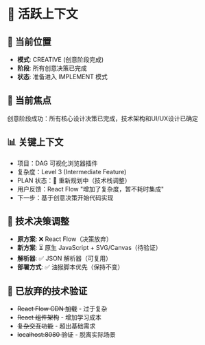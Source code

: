# 🔄 活跃上下文

## 📍 当前位置
- **模式**: CREATIVE (创意阶段完成)
- **阶段**: 所有创意决策已完成
- **状态**: 准备进入 IMPLEMENT 模式

## 🎯 当前焦点
创意阶段成功：所有核心设计决策已完成，技术架构和UI/UX设计已确定

## 📊 关键上下文
- 项目：DAG 可视化浏览器插件
- 复杂度：Level 3 (Intermediate Feature)
- PLAN 状态：🔄 重新规划中（技术栈调整）
- 用户反馈：React Flow "增加了复杂度，暂不耗时集成"
- 下一步：基于创意决策开始代码实现

## 🔧 技术决策调整
- **原方案**: ❌ React Flow（决策放弃）
- **新方案**: ⏳ 原生 JavaScript + SVG/Canvas（待验证）
- **解析器**: ✅ JSON 解析器（可复用）
- **部署方式**: ✅ 油猴脚本优先（保持不变）

## 🚫 已放弃的技术验证
- ~~React Flow CDN 加载~~ - 过于复杂
- ~~React 组件架构~~ - 增加学习成本
- ~~复杂交互功能~~ - 超出基础需求
- ~~localhost:8080 验证~~ - 脱离实际场景 